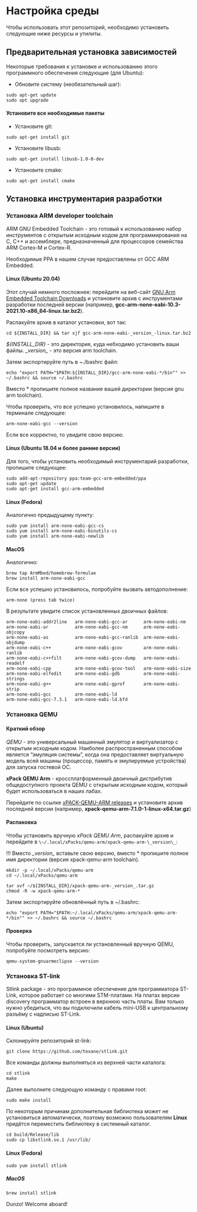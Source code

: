 Настройка среды
=================

Чтобы использовать этот репозиторий, необходимо установить следующие ниже ресурсы и утилиты.

## Предварительная установка зависимостей

Некоторые требования к установке и использованию этого программного обеспечения следующие (для Ubuntu):

- Обновите систему (необязательный шаг):
```
sudo apt-get update
sudo apt upgrade
```

#### Установите все необходимые пакеты 

- Установите git:
```
sudo apt-get install git
```

- Установите libusb:
```
sudo apt-get install libusb-1.0-0-dev
```

- Установите cmake:
```
sudo apt-get install cmake
```

## Установка инструментария разработки

### Установка ARM developer toolchain

ARM GNU Embedded Toolchain - это готовый к использованию набор инструментов с открытым исходным кодом для программирования на C, C++ и ассемблере, предназначенный для процессоров семейства ARM Cortex-M и Cortex-R.

Необходимые PPA в нашем случае предоставлены от GCC ARM Embedded.

#### Linux (Ubuntu 20.04)

Этот случай немного посложнее: перейдите на веб-сайт [GNU Arm Embedded Toolchain Downloads](https://developer.arm.com/tools-and-software/open-source-software/developer-tools/gnu-toolchain/gnu-rm/downloads) и установите архив с инструментами разработки последней версии (например, **gcc-arm-none-eabi-10.3-2021.10-x86_64-linux.tar.bz2**).  

Распакуйте архив в каталог установки, вот так:

```
cd ${INSTALL_DIR} && tar xjf gcc-arm-none-eabi-_version_-linux.tar.bz2
```

*${INSTALL_DIR}* - это директория, куда небходимо установить ваши файлы. 
*\_version\_* - это версия arm toolchain.

Затем экспортируйте путь в \~./bashrc файл:

```
echo "export PATH="$PATH:${INSTALL_DIR}/gcc-arm-none-eabi-*/bin"" >> ~/.bashrc && source ~/.bashrc
```

Вместо \* пропишите полное название вашей директории (версия gnu arm toolchain).

Чтобы проверить, что все успешно установилось, напишите в терминале следующее:

```
arm-none-eabi-gcc --version
```

Если все корректно, то увидите свою версию.

#### Linux (Ubuntu 18.04 и более ранние версии)

Для того, чтобы установить необходимый инструментарий разработки, пропишите следующее: 

```
sudo add-apt-repository ppa:team-gcc-arm-embedded/ppa
sudo apt-get update
sudo apt-get install gcc-arm-embedded
``` 

#### Linux (Fedora)

Аналогично предыдущему пункту:

```
sudo yum install arm-none-eabi-gcc-cs
sudo yum install arm-none-eabi-binutils-cs
sudo yum install arm-none-eabi-newlib
```

#### MacOS

Аналогично:

```
brew tap ArmMbed/homebrew-formulae
brew install arm-none-eabi-gcc
```

Если все успешно установилось, попробуйте вызвать автодополнение:

```
arm-none (press tab twice)
```

В результате увидите список установленных двоичных файлов:

```
arm-none-eabi-addr2line   arm-none-eabi-gcc-ar      arm-none-eabi-nm
arm-none-eabi-ar          arm-none-eabi-gcc-nm      arm-none-eabi-objcopy
arm-none-eabi-as          arm-none-eabi-gcc-ranlib  arm-none-eabi-objdump
arm-none-eabi-c++         arm-none-eabi-gcov        arm-none-eabi-ranlib
arm-none-eabi-c++filt     arm-none-eabi-gcov-dump   arm-none-eabi-readelf
arm-none-eabi-cpp         arm-none-eabi-gcov-tool   arm-none-eabi-size
arm-none-eabi-elfedit     arm-none-eabi-gdb         arm-none-eabi-strings
arm-none-eabi-g++         arm-none-eabi-gprof       arm-none-eabi-strip
arm-none-eabi-gcc         arm-none-eabi-ld
arm-none-eabi-gcc-7.3.1   arm-none-eabi-ld.bfd
```

### Установка QEMU

#### Краткий обзор

*QEMU* - это универсальный машинный эмулятор и виртуализатор с открытым исходным кодом. Наиболее распространенным способом является “эмуляция системы”, когда она предоставляет виртуальную модель всей машины (процессор, память и эмулируемые устройства) для запуска гостевой ОС.

**xPack QEMU Arm** - кроссплатформенный двоичный дистрибутив общедоступного проекта QEMU с открытым исходным кодом, который будет использоваться в наших лабах.

Перейдите по ссылке [xPACK-QEMU-ARM releases](https://github.com/xpack-dev-tools/qemu-arm-xpack/releases/) и установите архив последней версии (например, **xpack-qemu-arm-7.1.0-1-linux-x64.tar.gz**)

#### Распаковка

Чтобы установить вручную *xPack QEMU Arm*, распакуйте архив и перейдите в `\~/.local/xPacks/qemu-arm/xpack-qemu-arm-\_version\_`:

!!! Вместо *\_version\_* вставьте свою версию, вместо \* пропишите полное имя директории (версия xpack-qemu-arm toolchain).

```
mkdir -p ~/.local/xPacks/qemu-arm
cd ~/.local/xPacks/qemu-arm

tar xvf ~/${INSTALL_DIR}/xpack-qemu-arm-_version_.tar.gz
chmod -R -w xpack-qemu-arm-*
```

Затем экспортируйте обновлённый путь в \~/.bashrc: 

```
echo "export PATH="$PATH:~/.local/xPacks/qemu-arm/xpack-qemu-arm-*/bin"" >> ~/.bashrc && source ~/.bashrc
```

#### Проверка

Чтобы проверить, запускается ли установленный вручную QEMU, попробуйте посмотреть версию: 

```
qemu-system-gnuarmeclipse --version
```

### Установка ST-link

Stlink package - это программное обеспечение для программатора ST-Link, которое работает со многими STM-платами. На платах версии discovery программатор встроен в верхнюю часть платы. Вам только нужно убедиться, что вы подключили кабель mini-USB к центральному разъёму с надписью ST-Link.

#### Linux (Ubuntu)

Склонируйте репозиторий st-link:

```
git clone https://github.com/texane/stlink.git
```

Все команды должны выполняться из верхней части каталога:

```
cd stlink
make
```

Далее выполните следующую команду с правами root:

```
sudo make install
```

По некоторым причинам дополнительная библиотека может не установиться автоматически, поэтому возможно пользователям **Linux** придётся переместить библиотеку в системный каталог.

```
cd build/Release/lib
sudo cp libstlink.so.1 /usr/lib/
```

#### Linux (Fedora)

```
sudo yum install stlink
```

##### MacOS
```
brew install stlink
```

Dunzo! Welcome aboard!